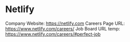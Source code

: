 # Netlify

Company Website: https://netlify.com
Careers Page URL: https://www.netlify.com/careers/
Job Board URL temp: https://www.netlify.com/careers/#perfect-job